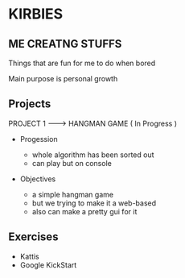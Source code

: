 # KIRBIES
## ME CREATNG STUFFS

Things that are fun for me to do when bored

Main purpose is personal growth

## Projects

PROJECT 1 ---> HANGMAN GAME 
   ( In Progress )
   - Progession
   
      - whole algorithm has been sorted out
      - can play but on console 
      
   - Objectives
   
      - a simple hangman game
      - but we trying to make it a web-based 
      - also can make a pretty gui for it
   
## Exercises

-  Kattis
-  Google KickStart
